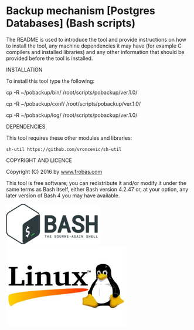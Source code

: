 Backup mechanism [Postgres Databases] (Bash scripts)
================================================================================

The README is used to introduce the tool and provide instructions on
how to install the tool, any machine dependencies it may have (for
example C compilers and installed libraries) and any other information
that should be provided before the tool is installed.

INSTALLATION

To install this tool type the following:

   cp -R ~/pobackup/bin/   /root/scripts/pobackup/ver.1.0/

   cp -R ~/pobackup/conf/  /root/scripts/pobackup/ver.1.0/

   cp -R ~/pobackup/log/   /root/scripts/pobackup/ver.1.0/


DEPENDENCIES

This tool requires these other modules and libraries:

  	sh-util	https://github.com/vroncevic/sh-util

COPYRIGHT AND LICENCE

Copyright (C) 2016 by www.frobas.com

This tool is free software; you can redistribute it and/or modify
it under the same terms as Bash itself, either Bash version 4.2.47 or,
at your option, any later version of Bash 4 you may have available.

![alt tag](https://raw.githubusercontent.com/vroncevic/pobackup/master/bash_logo_255_113.png)
![alt tag](https://raw.githubusercontent.com/vroncevic/pobackup/master/linux_logo_327_215.jpg)

